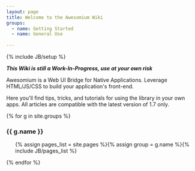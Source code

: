 ```yaml
---
layout: page
title: Welcome to the Awesomium Wiki
groups:
  - name: Getting Started
  - name: General Use
  
---
```

{% include JB/setup %}

___This Wiki is still a Work-In-Progress, use at your own risk___

Awesomium is a Web UI Bridge for Native Applications. Leverage HTML/JS/CSS to build your application's front-end.

Here you'll find tips, tricks, and tutorials for using the library in your own apps. All articles are compatible with the latest version of 1.7 only.

{% for g in site.groups %}<h3>{{ g.name }}</h3><ul>{% assign pages_list = site.pages %}{% assign group = g.name %}{% include JB/pages_list %}</ul>{% endfor %}